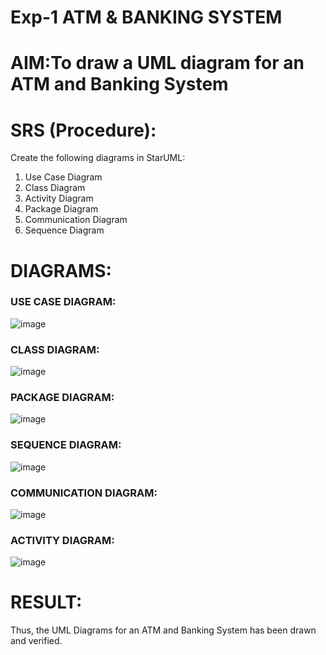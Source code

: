 # Exp-1 ATM & BANKING SYSTEM

# AIM:To draw a UML diagram for an ATM and Banking System

# SRS (Procedure):

Create the following diagrams in StarUML:
1) Use Case Diagram
2) Class Diagram
3) Activity Diagram
4) Package Diagram
5) Communication Diagram
6) Sequence Diagram

# DIAGRAMS:
### USE CASE DIAGRAM:
![image](https://github.com/user-attachments/assets/5f339ea5-54f3-4405-9528-b2eb43463a32)
### CLASS DIAGRAM:
![image](https://github.com/user-attachments/assets/0816c9a1-5401-4cf4-8ae3-236ed4148a76)
### PACKAGE DIAGRAM:
![image](https://github.com/user-attachments/assets/ff620bdb-3aed-4b52-bb1e-7d0f64534b8d)
### SEQUENCE DIAGRAM:
![image](https://github.com/user-attachments/assets/d14ef678-ab21-4b7c-96b5-94dac6ce3cfd)
### COMMUNICATION DIAGRAM:
![image](https://github.com/user-attachments/assets/44c9bdde-1dac-492e-9a5e-97b6640cc414)
### ACTIVITY DIAGRAM:
![image](https://github.com/user-attachments/assets/89a03eb6-a323-4be8-9156-7395753ae094)


# RESULT:
Thus, the UML Diagrams for an ATM and Banking System has been drawn and verified.
